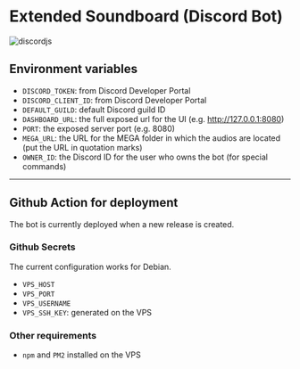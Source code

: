 # Extended Soundboard (Discord Bot)
![discordjs](https://img.shields.io/badge/discordjs-v14-blue)

## Environment variables
- `DISCORD_TOKEN`: from Discord Developer Portal
- `DISCORD_CLIENT_ID`: from Discord Developer Portal
- `DEFAULT_GUILD`: default Discord guild ID
- `DASHBOARD_URL`: the full exposed url for the UI (e.g. http://127.0.0.1:8080)
- `PORT`: the exposed server port (e.g. 8080)
- `MEGA_URL`: the URL for the MEGA folder in which the audios are located (put the URL in quotation marks)
- `OWNER_ID`: the Discord ID for the user who owns the bot (for special commands)

---

## Github Action for deployment
The bot is currently deployed when a new release is created.

### Github Secrets
The current configuration works for Debian.
- `VPS_HOST`
- `VPS_PORT`
- `VPS_USERNAME`
- `VPS_SSH_KEY`: generated on the VPS

### Other requirements
- `npm` and `PM2` installed on the VPS

